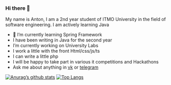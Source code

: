 ### Hi there 👋


My name is Anton, I am a 2nd year student of ITMO University in the field of software engineering. I am actively learning Java

- 🌱 I’m currently learning Spring Framework 
- I have been writing in Java for the second year
- I’m currently working on University Labs
- I work a little with the front Html/css/js/ts
- I can write a little php
- I will be happy to take part in various it competitions and Hackathons
- Ask me about anything in [vk](https://vk.com/anton.shabalov) or [telegram](https://t.me/toshashab) 

[![Anurag’s github stats](https://github-readme-stats.vercel.app/api?username=Anton-Shabalov)](https://github.com/Anton-Shabalov)
[![Top Langs](https://github-readme-stats.vercel.app/api/top-langs/?username=Anton-Shabalov&layout=compact)](https://github.com/Anton-Shabalov)

